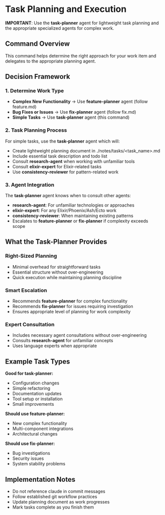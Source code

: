 # Task Planning and Execution

**IMPORTANT**: Use the **task-planner** agent for lightweight task planning and the appropriate specialized agents for complex work.

## Command Overview

This command helps determine the right approach for your work item and delegates to the appropriate planning agent.

## Decision Framework

### 1. **Determine Work Type**
- **Complex New Functionality** → Use **feature-planner** agent (follow feature.md)
- **Bug Fixes or Issues** → Use **fix-planner** agent (follow fix.md)  
- **Simple Tasks** → Use **task-planner** agent (this command)

### 2. **Task Planning Process**

For simple tasks, use the **task-planner** agent which will:
- Create lightweight planning document in ./notes/tasks/<task_name>.md
- Include essential task description and todo list
- Consult **research-agent** when working with unfamiliar tools
- Consult **elixir-expert** for Elixir-related tasks
- Use **consistency-reviewer** for pattern-related work

### 3. **Agent Integration**

The **task-planner** agent knows when to consult other agents:
- **research-agent**: For unfamiliar technologies or approaches
- **elixir-expert**: For any Elixir/Phoenix/Ash/Ecto work
- **consistency-reviewer**: When maintaining existing patterns
- Escalates to **feature-planner** or **fix-planner** if complexity exceeds scope

## What the Task-Planner Provides

### **Right-Sized Planning**
- Minimal overhead for straightforward tasks
- Essential structure without over-engineering
- Quick execution while maintaining planning discipline

### **Smart Escalation**
- Recommends **feature-planner** for complex functionality
- Recommends **fix-planner** for issues requiring investigation
- Ensures appropriate level of planning for work complexity

### **Expert Consultation**
- Includes necessary agent consultations without over-engineering
- Consults **research-agent** for unfamiliar concepts
- Uses language experts when appropriate

## Example Task Types

**Good for task-planner:**
- Configuration changes
- Simple refactoring
- Documentation updates
- Tool setup or installation
- Small improvements

**Should use feature-planner:**
- New complex functionality
- Multi-component integrations
- Architectural changes

**Should use fix-planner:**
- Bug investigations
- Security issues
- System stability problems

## Implementation Notes

- Do not reference claude in commit messages
- Follow established git workflow practices
- Update planning document as work progresses
- Mark tasks complete as you finish them
